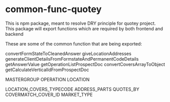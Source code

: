 # common-func-quotey

This is npm package, meant to resolve DRY principle for quotey project. This package will export functions which are required by both frontend and backend

These are some of the common function that are being exported:

convertFormStateToCleanedAnswer
giveLocationAddresses
generateClientDetailsFromFormstateAndPermanentCodeDetails
getAnswerValue
getOperationListProspectDoc
convertCoversArrayToObject
getCalculateVerticalIdFromProspectDoc

MASTERGROUP
OPERATION
LOCATION

LOCATION_COVERS_TYPECODE
ADDRESS_PARTS
QUOTES_BY
COVERMATCH_COVER_ID
MARKET_TYPE
